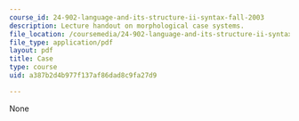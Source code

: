 ```yaml
---
course_id: 24-902-language-and-its-structure-ii-syntax-fall-2003
description: Lecture handout on morphological case systems.
file_location: /coursemedia/24-902-language-and-its-structure-ii-syntax-fall-2003/a387b2d4b977f137af86dad8c9fa27d9_morpho_handout.pdf
file_type: application/pdf
layout: pdf
title: Case
type: course
uid: a387b2d4b977f137af86dad8c9fa27d9

---
```

None